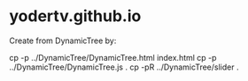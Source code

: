 # yodertv.github.io

Create from DynamicTree by:

cp -p ../DynamicTree/DynamicTree.html index.html
cp -p ../DynamicTree/DynamicTree.js .
cp -pR ../DynamicTree/slider .
